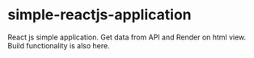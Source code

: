# simple-reactjs-application
React js simple application. Get data from API and Render on html view. Build functionality is also here.
